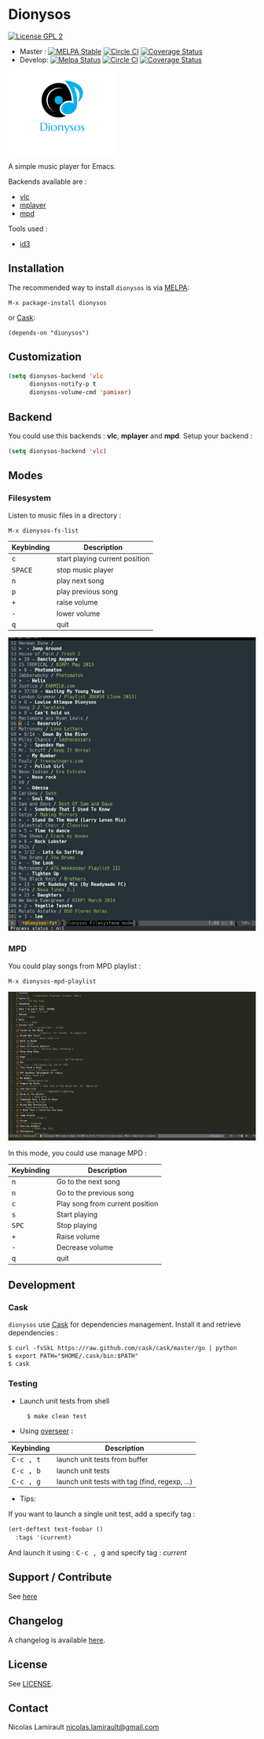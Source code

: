 # Dionysos

[![License GPL 2][badge-license]][LICENSE]

* Master : [![MELPA Stable](https://stable.melpa.org/packages/dionysos-badge.svg)](https://stable.melpa.org/#/dionysos) [![Circle CI](https://circleci.com/gh/nlamirault/dionysos/tree/master.svg?style=svg)](https://circleci.com/gh/nlamirault/dionysos/tree/master) [![Coverage Status](https://coveralls.io/repos/nlamirault/dionysos/badge.png?branch=master)](https://coveralls.io/r/nlamirault/dionysos?branch=master)
* Develop: [![Melpa Status](https://melpa.org/packages/dionysos-badge.svg)](https://melpa.org/#/dionysos) [![Circle CI](https://circleci.com/gh/nlamirault/dionysos/tree/develop.svg?style=svg)](https://circleci.com/gh/nlamirault/dionysos/tree/develop) [![Coverage Status](https://coveralls.io/repos/nlamirault/dionysos/badge.png?branch=develop)](https://coveralls.io/r/nlamirault/dionysos?branch=develop)

![dionysos](dionysos.png)

A simple music player for Emacs.

Backends available are :
* [vlc][]
* [mplayer][]
* [mpd][]

Tools used :
* [id3][]

## Installation

The recommended way to install ``dionysos`` is via [MELPA][]:

    M-x package-install dionysos

or [Cask][]:

	(depends-on "dionysos")


## Customization

```lisp
(setq dionysos-backend 'vlc
      dionysos-notify-p t
      dionysos-volume-cmd 'pamixer)
```

## Backend

You could use this backends : **vlc**, **mplayer** and **mpd**.
Setup your backend :

```lisp
(setq dionysos-backend 'vlc)
```

## Modes

### Filesystem

Listen to music files in a directory :

    M-x dionysos-fs-list

Keybinding           | Description
---------------------|------------------------------------------------------------
<kbd>c</kbd>         | start playing current position
<kbd>SPACE</kbd>     | stop music player
<kbd>n</kbd>         | play next song
<kbd>p</kbd>         | play previous song
<kbd>+</kbd>         | raise volume
<kbd>-</kbd>         | lower volume
<kbd>q</kbd>         | quit

![Filesystem](var/dionysos-fs-0.6.png)

### MPD

You could play songs from MPD playlist :

    M-x dionysos-mpd-playlist

![MPD](var/dionysos-mpd-0.3.png)

In this mode, you could use manage MPD :

Keybinding           | Description
---------------------|------------------------------------------------------------
<kbd>n</kbd>         | Go to the next song
<kbd>n</kbd>         | Go to the previous song
<kbd>c</kbd>         | Play song from current position
<kbd>s</kbd>         | Start playing
<kbd>SPC</kbd>       | Stop playing
<kbd>+</kbd>         | Raise volume
<kbd>-</kbd>         | Decrease volume
<kbd>q</kbd>         | quit

## Development

### Cask

``dionysos`` use [Cask][] for dependencies management. Install it and retrieve
dependencies :

    $ curl -fsSkL https://raw.github.com/cask/cask/master/go | python
    $ export PATH="$HOME/.cask/bin:$PATH"
    $ cask

### Testing

* Launch unit tests from shell

        $ make clean test

* Using [overseer][] :

Keybinding           | Description
---------------------|------------------------------------------------------------
<kbd>C-c , t</kbd>   | launch unit tests from buffer
<kbd>C-c , b</kbd>   | launch unit tests
<kbd>C-c , g</kbd>   | launch unit tests with tag (find, regexp, ...)

* Tips:

If you want to launch a single unit test, add a specify tag :

```lisp
(ert-deftest test-foobar ()
  :tags '(current)
  ```

And launch it using : <kbd>C-c , g</kbd> and specify tag : *current*


## Support / Contribute

See [here](CONTRIBUTING.md)


## Changelog

A changelog is available [here](ChangeLog.md).


## License

See [LICENSE](LICENSE).


## Contact

Nicolas Lamirault <nicolas.lamirault@gmail.com>



[dionysos]: https://github.com/nlamirault/dionysos
[badge-license]: https://img.shields.io/badge/license-GPL_2-green.svg?style=flat
[LICENSE]: https://github.com/nlamirault/dionysos/blob/master/LICENSE
[Issue tracker]: https://github.com/nlamirault/dionysos/issues

[GNU Emacs]: https://www.gnu.org/software/emacs/
[MELPA]: https://melpa.org
[Cask]: http://cask.github.io/
[Overseer]: https://github.com/tonini/overseer.el

[vlc]: http://www.videolan.org/vlc/
[mplayer]: http://www.mplayerhq.hu/design7/news.html
[mpd]: https://www.musicpd.org/
[id3]: https://github.com/squell/id3]
